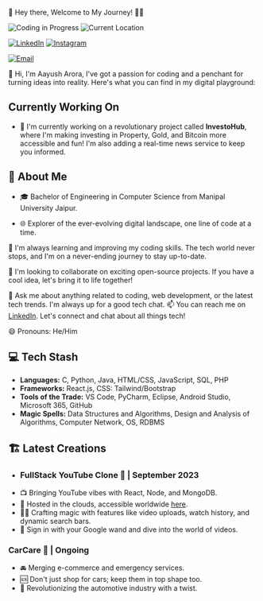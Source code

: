 

🚀 Hey there, Welcome to My Journey! 👨‍💻


![Coding in Progress](https://img.shields.io/badge/Coding-in%20Progress-blueviolet)
![Current Location](https://img.shields.io/badge/Current%20Location-Exploring%20Code-yellow)

[![LinkedIn](https://img.shields.io/badge/LinkedIn-Connect-%230077B5)](https://www.linkedin.com/in/your-linkedin-profile)
[![Instagram](https://img.shields.io/badge/Instagram-Follow%20Me-%23E4405F)](https://www.instagram.com/arora__aayush)

[![Email](https://img.shields.io/badge/Email-Contact%20Me-%230078D4)](mailto:aayusharora2510@gmail.com)


👋 Hi, I'm Aayush Arora, I've got a passion for coding and a penchant for turning ideas into reality. Here's what you can find in my digital playground:
## Currently Working On

- 🔭 I'm currently working on a revolutionary project called **InvestoHub**, where I'm making investing in Property, Gold, and Bitcoin more accessible and fun! I'm also adding a real-time news service to keep you informed.

## 🌟 About Me
- 🎓 Bachelor of Engineering in Computer Science from Manipal University Jaipur.
  
- 🌐 Explorer of the ever-evolving digital landscape, one line of code at a time.

🌱 I'm always learning and improving my coding skills. The tech world never stops, and I'm on a never-ending journey to stay up-to-date.

👯 I'm looking to collaborate on exciting open-source projects. If you have a cool idea, let's bring it to life together!

💬 Ask me about anything related to coding, web development, or the latest tech trends. I'm always up for a good tech chat.
📫 You can reach me on [LinkedIn](https://www.linkedin.com/in/aayusharora14/). Let's connect and chat about all things tech!

😄 Pronouns: He/Him

## 💻 Tech Stash
- **Languages:** C, Python, Java, HTML/CSS, JavaScript, SQL, PHP
- **Frameworks:** React.js, CSS: Tailwind/Bootstrap
- **Tools of the Trade:** VS Code, PyCharm, Eclipse, Android Studio, Microsoft 365, GitHub
- **Magic Spells:** Data Structures and Algorithms, Design and Analysis of Algorithms, Computer Network, OS, RDBMS

## 🏗️ Latest Creations

- ### FullStack YouTube Clone 🎥 | September 2023
- 📺 Bringing YouTube vibes with React, Node, and MongoDB.
- 📡 Hosted in the clouds, accessible worldwide [here](https://youtubeclonebyaayusharora.netlify.app).
- 🧙‍♂️ Crafting magic with features like video uploads, watch history, and dynamic search bars.
- 🤖 Sign in with your Google wand and dive into the world of videos.

### CarCare 🚗 | Ongoing
- 🚘 Merging e-commerce and emergency services.
- 🆘 Don't just shop for cars; keep them in top shape too.
- 🔧 Revolutionizing the automotive industry with a twist.

